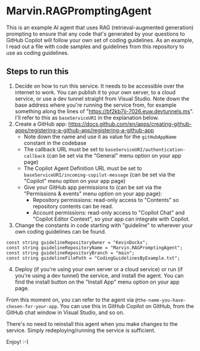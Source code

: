 # Marvin.RAGPromptingAgent
This is an example AI agent that uses RAG (retrieval-augmented generation) prompting to ensure that any code that's generated by your questions to GitHub Copilot will follow your own set of coding guidelines.  As an example, I read out a file with code samples and guidelines from this repository to use as coding guidelines. 

## Steps to run this
1) Decide on how to run this service.  It needs to be accessible over the internet to work.  You can publish it to your own server, to a cloud service, or use a dev tunnel straight from Visual Studio.  Note down the base address where you're running the service from, for example something along the lines of "https://bf2kb7jj-7026.euw.devtunnels.ms".  I'll refer to this as `baseServiceURI` in the explanation below.
2) Create a GitHub app: https://docs.github.com/en/apps/creating-github-apps/registering-a-github-app/registering-a-github-app
	- Note down the name and use it as value for the `gitHubAppName` constant in the codebase
	- The callback URL must be set to `baseServiceURI/authentication-callback` (can be set via the "General" menu option on your app page)
	- The Copilot Agent Definition URL must be set to `baseServiceURI/incoming-copilot-message` (can be set via the "Copilot" menu option on your app page)
	- Give your GitHub app permissions to (can be set via the "Permissions & events" menu option on your app page): 
		- Repository permissions: read-only access to "Contents" so repository contents can be read.   
		- Account permissions: read-only access to "Copilot Chat" and "Copilot Editor Context", so your app can integrate with Copilot.
3) Change the constants in code starting with "guideline" to wherever your own coding guidelines can be found.  
```
const string guidelineRepositoryOwner = "KevinDockx";
const string guidelineRepositoryName = "Marvin.RAGPromptingAgent";
const string guidelineRepositoryBranch = "main";
const string guidelineFilePath = "CodingGuidelinesByExample.txt";
```
4) Deploy (if you're using your own server or a cloud service) or run (if you're using a dev tunnel) the service, and install the agent.  You can find the install button on the "Install App" menu option on your app page.

From this moment on, you can refer to the agent via `@the-name-you-have-chosen-for-your-app`.  You can use this in GitHub Copilot on GitHub, from the GitHub chat window in Visual Studio, and so on.

There's no need to reinstall this agent when you make changes to the service.  Simply redeploying/running the service is sufficient.

Enjoy! :-)
